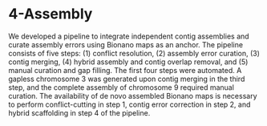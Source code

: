 # 4-Assembly
We developed a pipeline to integrate independent contig assemblies and curate assembly errors using Bionano maps as an anchor. The pipeline consists of five steps: (1) conflict resolution, (2) assembly error curation, (3) contig merging, (4) hybrid assembly and contig overlap removal, and (5) manual curation and gap filling. The first four steps were automated. A gapless chromosome 3 was generated upon contig merging in the third step, and the complete assembly of chromosome 9 required manual curation. The availability of de novo assembled Bionano maps is necessary to perform conflict-cutting in step 1, contig error correction in step 2, and hybrid scaffolding in step 4 of the pipeline.
